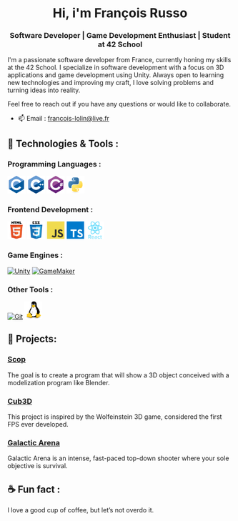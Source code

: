 <h1 align="center">Hi, i'm François Russo</h1>

<h3 align="center">Software Developer | Game Development Enthusiast | Student at 42 School</h3>

I'm a passionate software developer from France, currently honing my skills at the 42 School. I specialize in software development with a focus on 3D applications and game development using Unity. Always open to learning new technologies and improving my craft, I love solving problems and turning ideas into reality.

Feel free to reach out if you have any questions or would like to collaborate.

- 📫 Email : francois-lolin@live.fr

## 🔧 Technologies & Tools :

### Programming Languages :
<a href="https://en.wikipedia.org/wiki/C_(programming_language)"><img src="https://raw.githubusercontent.com/devicons/devicon/master/icons/c/c-original.svg" alt="C" width="40" height="40"/></a>
<a href="https://cplusplus.com"><img src="https://raw.githubusercontent.com/devicons/devicon/master/icons/cplusplus/cplusplus-original.svg" alt="C++" width="40" height="40"/></a>
<a href="https://en.wikipedia.org/wiki/C_Sharp_(programming_language)"><img src="https://raw.githubusercontent.com/devicons/devicon/master/icons/csharp/csharp-original.svg" alt="C#" width="40" height="40"/></a>
<a href="https://www.python.org"><img src="https://raw.githubusercontent.com/devicons/devicon/master/icons/python/python-original.svg" alt="Python" width="40" height="40"/></a>

### Frontend Development :
<a href="https://developer.mozilla.org/en-US/docs/Web/HTML"><img src="https://raw.githubusercontent.com/devicons/devicon/master/icons/html5/html5-original-wordmark.svg" alt="HTML5" width="40" height="40"/></a>
<a href="https://developer.mozilla.org/en-US/docs/Web/CSS"><img src="https://raw.githubusercontent.com/devicons/devicon/master/icons/css3/css3-original-wordmark.svg" alt="CSS3" width="40" height="40"/></a>
<a href="https://developer.mozilla.org/en-US/docs/Web/JavaScript"><img src="https://raw.githubusercontent.com/devicons/devicon/master/icons/javascript/javascript-original.svg" alt="JavaScript" width="40" height="40"/></a>
<a href="https://www.typescriptlang.org/"><img src="https://raw.githubusercontent.com/devicons/devicon/master/icons/typescript/typescript-original.svg" alt="TypeScript" width="40" height="40"/></a>
<a href="https://react.dev/"><img src="https://raw.githubusercontent.com/devicons/devicon/master/icons/react/react-original-wordmark.svg" alt="React" width="40" height="40"/></a>

### Game Engines :
<a href="https://unity.com"><img src="https://www.vectorlogo.zone/logos/unity3d/unity3d-icon.svg" alt="Unity" width="40" height="40"/></a>
<a href="https://gamemaker.io"><img src="https://github.com/user-attachments/assets/1c658b8b-e2f6-4158-b8e2-456acd7b608c" alt="GameMaker" width="40" height="40"/></a>

### Other Tools :
<a href="https://git-scm.com"><img src="https://www.vectorlogo.zone/logos/git-scm/git-scm-icon.svg" alt="Git" width="40" height="40"/></a>
<a href="https://www.linux.org"><img src="https://raw.githubusercontent.com/devicons/devicon/master/icons/linux/linux-original.svg" alt="Linux" width="40" height="40"/></a>

## 🚀 Projects:
### [Scop](https://github.com/LolinEagle/scop)
The goal is to create a program that will show a 3D object conceived with a modelization program like Blender.

### [Cub3D](https://github.com/LolinEagle/Cub3D)
This project is inspired by the Wolfeinstein 3D game, considered the first FPS ever developed.

### [Galactic Arena](https://github.com/LolinEagle/Project_Galactic_Arena)
Galactic Arena is an intense, fast-paced top-down shooter where your sole objective is survival.

## ☕ Fun fact :
I love a good cup of coffee, but let’s not overdo it.
